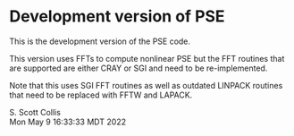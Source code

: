# Development version of PSE

This is the development version of the PSE code.

This version uses FFTs to compute nonlinear PSE but the FFT routines that
are supported are either CRAY or SGI and need to be re-implemented.

Note that this uses SGI FFT routines as well as outdated LINPACK routines
that need to be replaced with FFTW and LAPACK.

S. Scott Collis\
Mon May  9 16:33:33 MDT 2022
